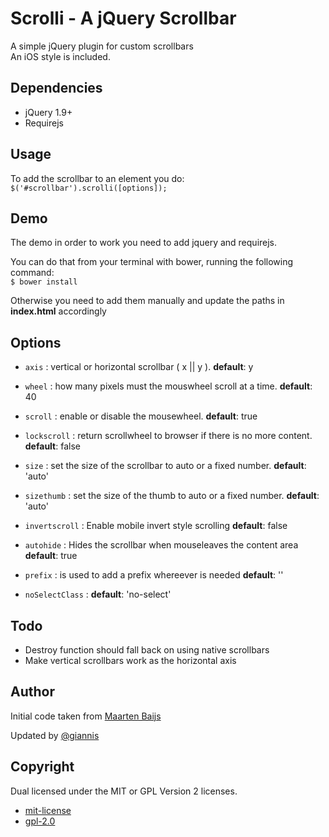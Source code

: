 Scrolli - A jQuery Scrollbar
=======

A simple jQuery plugin for custom scrollbars   
An iOS style is included.


## Dependencies

* jQuery 1.9+
* Requirejs

## Usage

To add the scrollbar to an element you do:    
`$('#scrollbar').scrolli([options]);`

## Demo

The demo in order to work you need to add jquery and requirejs.

You can do that from your terminal with bower, running the following command:     
`$ bower install`    

Otherwise you need to add them manually and update the paths in __index.html__  accordingly

## Options

* `axis` :  vertical or horizontal scrollbar ( x || y ). __default__: y

* `wheel` : how many pixels must the mouswheel scroll at a time. __default__: 40

* `scroll` : enable or disable the mousewheel. __default__: true 

* `lockscroll` : return scrollwheel to browser if there is no more         content. __default__: false

* `size` : set the size of the scrollbar to auto or a fixed number. __default__: 'auto'

* `sizethumb` : set the size of the thumb to auto or a fixed number. __default__: 'auto'

* `invertscroll` : Enable mobile invert style scrolling __default__: false

* `autohide` : Hides the scrollbar when mouseleaves the content area __default__: true

* `prefix` : is used to add a prefix whereever is needed __default__: ''

* `noSelectClass` :  __default__: 'no-select'


## Todo

* Destroy function should fall back on using native scrollbars
* Make vertical scrollbars work as the horizontal axis

## Author

Initial code taken from 
[Maarten Baijs](http://www.baijs.nl/tinyscrollbar/)    

Updated by [@giannis](https://github.com/giannis/)

## Copyright

Dual licensed under the MIT or GPL Version 2 licenses.

 * [mit-license](http://www.opensource.org/licenses/mit-license.php)
 * [gpl-2.0](http://www.opensource.org/licenses/gpl-2.0.php)